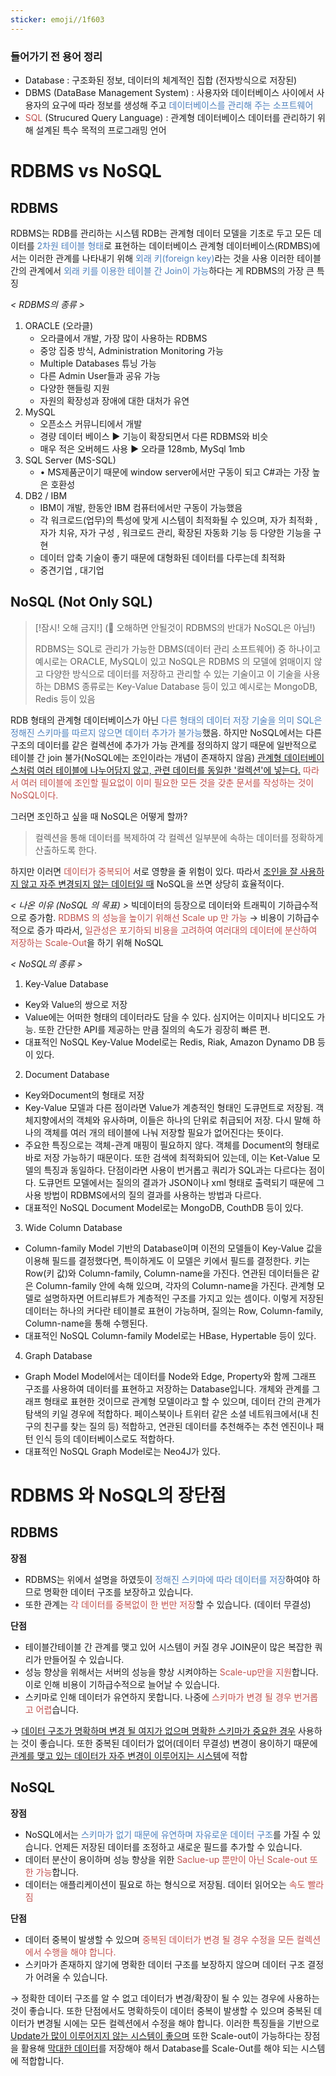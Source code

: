 ```yaml
---
sticker: emoji//1f603
---
```

### 들어가기 전 용어 정리
- Database : 구조화된 정보, 데이터의 체계적인 집합 (전자방식으로 저장된)
- DBMS (DataBase Management System) : 사용자와 데이터베이스 사이에서 사용자의 요구에 따라 정보를 생성해 주고 <font color="#4f81bd">데이터베이스를 관리해 주는 소프트웨어</font>
- <font color="#c0504d">SQL</font> (Strucured Query Language) : 관계형 데이터베이스 데이터를 관리하기 위해 설계된 특수 목적의 프로그래밍 언어

# RDBMS vs NoSQL
## RDBMS
RDBMS는 RDB를 관리하는 시스템
RDB는 관계형 데이터 모델을 기초로 두고 모든 데이터를 <font color="#4f81bd">2차원 테이블 형태</font>로 표현하는 데이터베이스
관계형 데이터베이스(RDMBS)에서는 이러한 관계를 나타내기 위해 <font color="#4f81bd">외래 키(foreign key)</font>라는 것을 사용
이러한 테이블간의 관계에서 <font color="#4f81bd">외래 키를 이용한 테이블 간 Join이 가능</font>하다는 게 RDBMS의 가장 큰 특징

_< RDBMS의 종류 >_
1. ORACLE (오라클)
    - 오라클에서 개발, 가장 많이 사용하는 RDBMS
    - 중앙 집중 방식, Administration Monitoring 가능
    - Multiple Databases 튜닝 가능
    - 다른 Admin User들과 공유 가능
    - 다양한 핸들링 지원
    - 자원의 확장성과 장애에 대한 대처가 유연
2. MySQL
    - 오픈소스 커뮤니티에서 개발
    - 경량 데이터 베이스 ▶️ 기능이 확장되면서 다른 RDBMS와 비슷
    - 매우 적은 오버헤드 사용 ▶️ 오라클 128mb, MySql 1mb
3. SQL Server (MS-SQL)
    - • MS제품군이기 때문에 window server에서만 구동이 되고 C#과는 가장 높은 호환성
4. DB2 / IBM
    - IBM이 개발, 한동안 IBM 컴퓨터에서만 구동이 가능했음
    - 각 워크로드(업무)의 특성에 맞게 시스템이 최적화될 수 있으며, 자가 최적화 , 자가 치유, 자가 구성 , 워크로드 관리, 확장된 자동화 기능 등 다양한 기능을 구현
    - 데이터 압축 기술이 좋기 때문에 대형화된 데이터를 다루는데 최적화
    - 중견기업 , 대기업

## NoSQL (Not Only SQL)
> [!잠시! 오해 금지!]
>(🐤 오해하면 안될것이 RDBMS의 반대가 NoSQL은 아님!)
>
>RDBMS는 SQL로 관리가 가능한 DBMS(데이터 관리 소프트웨어) 중 하나이고 예시로는 ORACLE, MySQL이 있고
NoSQL은 RDBMS 의 모델에 얽매이지 않고 다양한 방식으로 데이터를 저장하고 관리할 수 있는 기술이고 이 기술을 사용하는 DBMS 종류로는 Key-Value Database 등이 있고 예시로는 MongoDB,  Redis 등이 있음
>
>


RDB 형태의 관계형 데이터베이스가 아닌 <font color="#4f81bd">다른 형태의 데이터 저장 기술을 의미</font>
<font color="#4f81bd">SQL은 정해진 스키마를 따르지 않으면 데이터 추가가 불가능</font>했음. 하지만 NoSQL에서는 다른 구조의 데이터를 같은 컬렉션에 추가가 가능
관계를 정의하지 않기 때문에 일반적으로 테이블 간 join 불가(NoSQL에는 조인이라는 개념이 존재하지 않음)
<u>관계형 데이터베이스처럼 여러 테이블에 나누어담지 않고, 관련 데이터를 동일한 '컬렉션'에 넣는다.</u>
<font color="#c0504d">따라서 여러 테이블에 조인할 필요없이 이미 필요한 모든 것을 갖춘 문서를 작성하는 것이 NoSQL이다.</font>

그러면 조인하고 싶을 때 NoSQL은 어떻게 할까?
> 컬렉션을 통해 데이터를 복제하여 각 컬렉션 일부분에 속하는 데이터를 정확하게 산출하도록 한다.

하지만 이러면<font color="#c0504d"> 데이터가 중복되어</font> 서로 영향을 줄 위험이 있다. 따라서 <u>조인을 잘 사용하지 않고 자주 변경되지 않는 데이터일 때</u> NoSQL을 쓰면 상당히 효율적이다.

_< 나온 이유 (NoSQL 의 목표) >_
빅데이터의 등장으로 데이터와 트래픽이 기하급수적으로 증가함.
<font color="#c0504d">RDBMS 의 성능을 높이기 위해선 Scale up 만 가능</font> → 비용이 기하급수적으로 증가
따라서, <font color="#c0504d">일관성은 포기하되 비용을 고려하여 여러대의 데이터에 분산하여 저장하는 Scale-Out</font>을 하기 위해 NoSQL

_< NoSQL의 종류 >_
1. Key-Value Database
- Key와 Value의 쌍으로 저장
- Value에는 어떠한 형태의 데이터라도 담을 수 있다. 심지어는 이미지나 비디오도 가능. 또한 간단한 API를 제공하는 만큼 질의의 속도가 굉장히 빠른 편.
- 대표적인 NoSQL Key-Value Model로는 Redis, Riak, Amazon Dynamo DB 등이 있다.

2. Document Database
- Key와Document의 형태로 저장
- Key-Value 모델과 다른 점이라면 Value가 계층적인 형태인 도큐먼트로 저장됨.
    객체지향에서의 객체와 유사하며, 이들은 하나의 단위로 취급되어 저장.
    다시 말해 하나의 객체를 여러 개의 테이블에 나눠 저장할 필요가 없어진다는 뜻이다.
- 주요한 특징으로는 객체-관계 매핑이 필요하지 않다. 객체를 Document의 형태로 바로 저장 가능하기 때문이다. 또한 검색에 최적화되어 있는데, 이는 Ket-Value 모델의 특징과 동일하다. 단점이라면 사용이 번거롭고 쿼리가 SQL과는 다르다는 점이다. 도큐먼트 모델에서는 질의의 결과가 JSON이나 xml 형태로 출력되기 때문에 그 사용 방법이 RDBMS에서의 질의 결과를 사용하는 방법과 다르다.
- 대표적인 NoSQL Document Model로는 MongoDB, CouthDB 등이 있다.
    

3. Wide Column Database
- Column-family Model 기반의 Database이며 이전의 모델들이 Key-Value 값을 이용해 필드를 결정했다면, 특이하게도 이 모델은 키에서 필드를 결정한다. 키는 Row(키 값)와 Column-family, Column-name을 가진다. 연관된 데이터들은 같은 Column-family 안에 속해 있으며, 각자의 Column-name을 가진다. 관계형 모델로 설명하자면 어트리뷰트가 계층적인 구조를 가지고 있는 셈이다. 이렇게 저장된 데이터는 하나의 커다란 테이블로 표현이 가능하며, 질의는 Row, Column-family, Column-name을 통해 수행된다.
- 대표적인 NoSQL Column-family Model로는 HBase, Hypertable 등이 있다.

4. Graph Database
- Graph Model Model에서는 데이터를 Node와 Edge, Property와 함께 그래프 구조를 사용하여 데이터를 표현하고 저장하는 Database입니다. 개체와 관계를 그래프 형태로 표현한 것이므로 관계형 모델이라고 할 수 있으며, 데이터 간의 관계가 탐색의 키일 경우에 적합하다. 페이스북이나 트위터 같은 소셜 네트워크에서(내 친구의 친구를 찾는 질의 등) 적합하고, 연관된 데이터를 추천해주는 추천 엔진이나 패턴 인식 등의 데이터베이스로도 적합하다.
- 대표적인 NoSQL Graph Model로는 Neo4J가 있다.


# RDBMS 와 NoSQL의 장단점
## RDBMS
**장점**
- RDBMS는 위에서 설명을 하였듯이 <font color="#4f81bd">정해진 스키마에 따라 데이터를 저장</font>하여야 하므로 명확한 데이터 구조를 보장하고 있습니다.
- 또한 관계는 <font color="#c0504d">각 데이터를 중복없이 한 번만 저장</font>할 수 있습니다. (데이터 무결성)

**단점**
- 테이블간테이블 간 관계를 맺고 있어 시스템이 커질 경우 JOIN문이 많은 복잡한 쿼리가 만들어질 수 있습니다.
- 성능 향상을 위해서는 서버의 성능을 향상 시켜야하는 <font color="#c0504d">Scale-up만을 지원</font>합니다. 이로 인해 비용이 기하급수적으로 늘어날 수 있습니다.
- 스키마로 인해 데이터가 유연하지 못합니다. 나중에 <font color="#c0504d">스키마가 변경 될 경우 번거롭고 어렵</font>습니다.

→ <u>데이터 구조가 명확하며 변경 될 여지가 없으며 명확한 스키마가 중요한 경우</u> 사용하는 것이 좋습니다. 또한 중복된 데이터가 없어(데이터 무결성) 변경이 용이하기 때문에 <u>관계를 맺고 있는 데이터가 자주 변경이 이루어지는 시스템</u>에 적합

## **NoSQL**
**장점**
- NoSQL에서는 <font color="#4f81bd">스키마가 없기 때문에 유연하며 자유로운 데이터 구조</font>를 가질 수 있습니다. 언제든 저장된 데이터를 조정하고 새로운 필드를 추가할 수 있습니다.
- 데이터 분산이 용이하며 성능 향상을 위한 <font color="#c0504d">Saclue-up 뿐만이 아닌 Scale-out 또한 가능</font>합니다.
- 데이터는 애플리케이션이 필요로 하는 형식으로 저장됨. 데이터 읽어오는 <font color="#c0504d">속도 빨라짐</font>

**단점**
- 데이터 중복이 발생할 수 있으며 <font color="#c0504d">중복된 데이터가 변경 될 경우 수정을 모든 컬렉션에서 수행을 해야 합니다.</font>
- 스키마가 존재하지 않기에 명확한 데이터 구조를 보장하지 않으며 데이터 구조 결정가 어려울 수 있습니다.

→ 정확한 데이터 구조를 알 수 없고 데이터가 변경/확장이 될 수 있는 경우에 사용하는 것이 좋습니다. 또한 단점에서도 명확하듯이 데이터 중복이 발생할 수 있으며 중복된 데이터가 변경될 시에는 모든 컬렉션에서 수정을 해야 합니다. 이러한 특징들을 기반으로 <u>Update가 많이 이루어지지 않는 시스템이 좋으며</u> 또한 Scale-out이 가능하다는 장점을 활용해 <u>막대한 데이터</u>를 저장해야 해서 Database를 Scale-Out를 해야 되는 시스템에 적합합니다.

